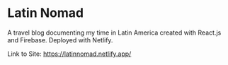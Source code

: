 # Latin Nomad
A travel blog documenting my time in Latin America created with React.js and Firebase. Deployed with Netlify. 

Link to Site: https://latinnomad.netlify.app/
